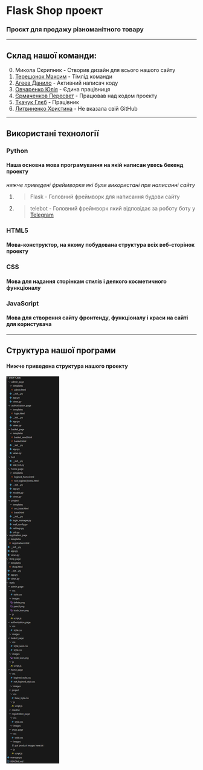 # Flask Shop проект
### Проєкт для продажу різноманітного товару

---

## Склад нашої команди:
0. Микола Скрипник - Створив дизайн для всього нашого сайту
1. [Терешонок Максим](https://github.com/TereshonokMaksim) - Тімлід команди
2. [Агеев Данило](https://github.com/Ageev-Danilo) - Активний написач коду
3. [Овчаренко Юлія](https://github.com/JuliaOvcarenko) - Єдина працівниця
4. [Єрмаченков Пересвет](https://github.com/PeresvietErmachenkov) - Працював над кодом проекту
5. [Ткачук Глєб](https://github.com/Gleb-Tkachuk) - Працівник
6. [Литвиненко Христина](https://example.com) - Не вказала свій GitHub

---

## Використані технології
### Python 
#### Наша основна мова програмування на якій написан увесь бекенд проекту
_нижче приведені фреймворки які були використані при написанні сайту_
1. >Flask - Головний фреймворк для написання будови сайту
2. >telebot - Головний фреймворк який відповідає за роботу боту у [Telegram](https://telegram.org/)  
### HTML5 
#### Мова-конструктор, на якому побудована структура всіх веб-сторінок проекту
### CSS
#### Мова для надання сторінкам стилів і деякого косметичного функціоналу
### JavaScript
#### Мова для створення сайту фронтенду, функціоналу і краси на сайті для користувача

---

## Структура нашої програми
#### Нижче приведена структура нашого проекту 

![alt_text](static/readme/structure.png "Structure image")
